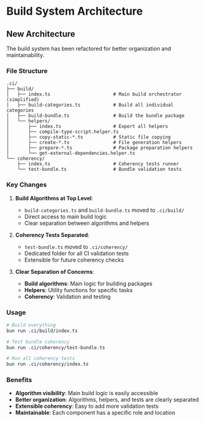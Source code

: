 # Build System Architecture

## New Architecture

The build system has been refactored for better organization and maintainability.

### File Structure

```
.ci/
├── build/
│   ├── index.ts                       # Main build orchestrator (simplified)
│   ├── build-categories.ts            # Build all individual categories
│   ├── build-bundle.ts                # Build the bundle package  
│   └── helpers/
│       ├── index.ts                   # Export all helpers
│       ├── compile-type-script.helper.ts
│       ├── copy-static-*.ts           # Static file copying
│       ├── create-*.ts                # File generation helpers
│       ├── prepare-*.ts               # Package preparation helpers
│       └── get-external-dependencies.helper.ts
└── coherency/
    ├── index.ts                       # Coherency tests runner
    └── test-bundle.ts                 # Bundle validation tests
```

### Key Changes

1. **Build Algorithms at Top Level**: 
   - `build-categories.ts` and `build-bundle.ts` moved to `.ci/build/`
   - Direct access to main build logic
   - Clear separation between algorithms and helpers

2. **Coherency Tests Separated**:
   - `test-bundle.ts` moved to `.ci/coherency/`
   - Dedicated folder for all CI validation tests
   - Extensible for future coherency checks

3. **Clear Separation of Concerns**:
   - **Build algorithms**: Main logic for building packages
   - **Helpers**: Utility functions for specific tasks
   - **Coherency**: Validation and testing

### Usage

```bash
# Build everything
bun run .ci/build/index.ts

# Test bundle coherency
bun run .ci/coherency/test-bundle.ts

# Run all coherency tests
bun run .ci/coherency/index.ts
```

### Benefits

- **Algorithm visibility**: Main build logic is easily accessible
- **Better organization**: Algorithms, helpers, and tests are clearly separated
- **Extensible coherency**: Easy to add more validation tests
- **Maintainable**: Each component has a specific role and location
